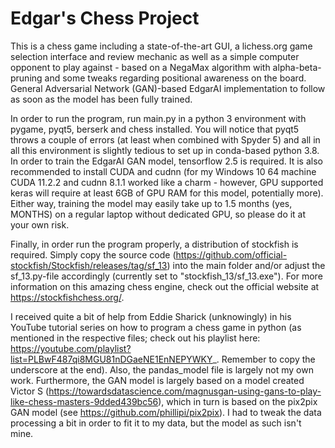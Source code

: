 # Edgar's Chess Project


This is a chess game including a state-of-the-art GUI, a lichess.org game selection interface and review mechanic as well as a simple computer opponent to play against - based on a NegaMax algorithm with alpha-beta-pruning and some tweaks regarding positional awareness on the board. General Adversarial Network (GAN)-based EdgarAI implementation to follow as soon as the model has been fully trained.

In order to run the program, run main.py in a python 3 environment with pygame, pyqt5, berserk and chess installed. You will notice that pyqt5 throws a couple of errors (at least when combined with Spyder 5) and all in all this environment is slightly tedious to set up in conda-based python 3.8. In order to train the EdgarAI GAN model, tensorflow 2.5 is required. It is also recommended to install CUDA and cudnn (for my Windows 10 64 machine CUDA 11.2.2 and cudnn 8.1.1 worked like a charm - however, GPU supported keras will require at least 6GB of GPU RAM for this model, potentially more). Either way, training the model may easily take up to 1.5 months (yes, MONTHS) on a regular laptop without dedicated GPU, so please do it at your own risk.

Finally, in order run the program properly, a distribution of stockfish is required. Simply copy the source code (https://github.com/official-stockfish/Stockfish/releases/tag/sf_13) into the main folder and/or adjust the sf_13.py-file accordingly (currently set to "stockfish_13/sf_13.exe"). For more information on this amazing chess engine, check out the official website at https://stockfishchess.org/.

I received quite a bit of help from Eddie Sharick (unknowingly) in his YouTube tutorial series on how to program a chess game in python (as mentioned in the respective files; check out his playlist here: https://youtube.com/playlist?list=PLBwF487qi8MGU81nDGaeNE1EnNEPYWKY_. Remember to copy the underscore at the end). Also, the pandas_model file is largely not my own work. Furthermore, the GAN model is largely based on a model created Victor S (https://towardsdatascience.com/magnusgan-using-gans-to-play-like-chess-masters-9dded439bc56), which in turn is based on the pix2pix GAN model (see https://github.com/phillipi/pix2pix). I had to tweak the data processing a bit in order to fit it to my data, but the model as such isn't mine.
